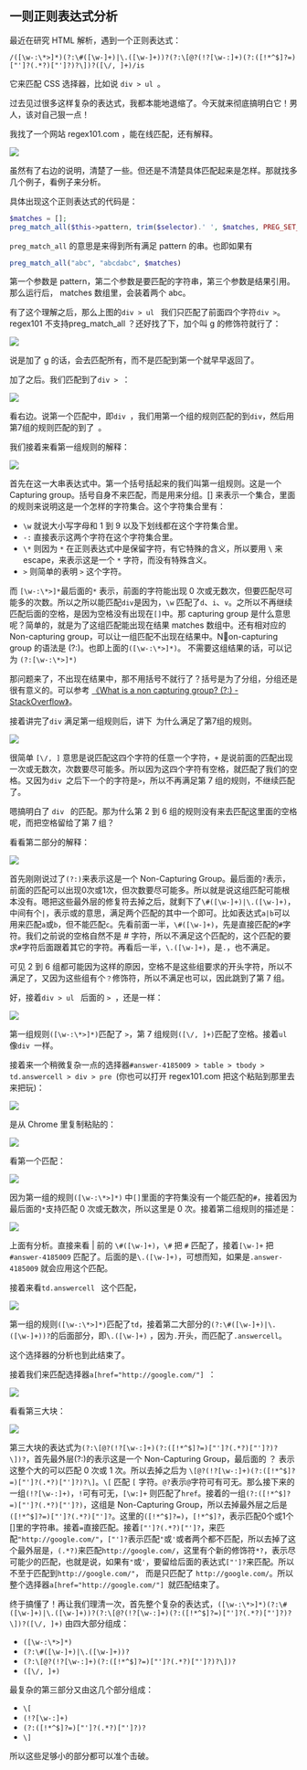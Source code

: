 ## 一则正则表达式分析

最近在研究 HTML 解析，遇到一个正则表达式：

`/([\w-:\*>]*)(?:\#([\w-]+)|\.([\w-]+))?(?:\[@?(!?[\w-:]+)(?:([!*^$]?=)["']?(.*?)["']?)?\])?([\/, ]+)/is`

它来匹配 CSS 选择器，比如说 `div > ul `。

过去见过很多这样复杂的表达式，我都本能地退缩了。今天就来彻底搞明白它！男人，该对自己狠一点！

我找了一个网站 regex101.com ，能在线匹配，还有解释。

![](./regex101.png)

虽然有了右边的说明，清楚了一些。但还是不清楚具体匹配起来是怎样。那就找多几个例子，看例子来分析。

具体出现这个正则表达式的代码是：

```php
$matches = [];
preg_match_all($this->pattern, trim($selector).' ', $matches, PREG_SET_ORDER);
```

`preg_match_all` 的意思是来得到所有满足 pattern 的串。也即如果有

```php
preg_match_all("abc", "abcdabc", $matches)
```

第一个参数是 pattern，第二个参数是要匹配的字符串，第三个参数是结果引用。那么运行后， matches 数组里，会装着两个 abc。

有了这个理解之后，那么上图的`div > ul ` 我们只匹配了前面四个字符`div >`。regex101 不支持preg_match_all ？还好找了下，加个叫 g 的修饰符就行了：

![](./g.png)

说是加了 g 的话，会去匹配所有，而不是匹配到第一个就早早返回了。

加了之后。我们匹配到了`div > `：

![](./afterg.png)

看右边。说第一个匹配中，即`div `，我们用第一个组的规则匹配的到`div`，然后用第7组的规则匹配的到了` `。

我们接着来看第一组规则的解释：

![](./first.png)

首先在这一大串表达式中。第一个括号括起来的我们叫第一组规则。这是一个 Capturing group。括号自身不来匹配，而是用来分组。[] 来表示一个集合，里面的规则来说明这是一个怎样的字符集合。这个字符集合里有：

* `\w` 就说大小写字母和 1 到 9 以及下划线都在这个字符集合里。
* `-:` 直接表示这两个字符在这个字符集合里。
* `\*` 则因为 `*` 在正则表达式中是保留字符，有它特殊的含义，所以要用 `\` 来 escape，来表示这是一个 `*` 字符，而没有特殊含义。
* `>` 则简单的表明 `>` 这个字符。

而 `[\w-:\*>]*`最后面的`*` 表示，前面的字符能出现 0 次或无数次，但要匹配尽可能多的次数。所以之所以能匹配`div`是因为，`\w` 匹配了`d`、`i`、`v`。之所以不再继续匹配后面的空格，是因为空格没有出现在`[]`中。那 capturing group 是什么意思呢？简单的，就是为了这组匹配能出现在结果 matches 数组中。还有相对应的 Non-capturing group，可以让一组匹配不出现在结果中。Non-capturing group 的语法是 (?:)。也即上面的`([\w-:\*>]*)`。 不需要这组结果的话，可以记为 `(?:[\w-:\*>]*)`

那问题来了，不出现在结果中，那不用括号不就行了？括号是为了分组，分组还是很有意义的。可以参考 [《What is a non capturing group? (?:) -StackOverflow》](http://stackoverflow.com/questions/3512471/what-is-a-non-capturing-group)。

接着讲完了`div` 满足第一组规则后，讲下` `为什么满足了第7组的规则。

![](./seven.png)

很简单 `[\/, ]` 意思是说匹配这四个字符的任意一个字符，`+` 是说前面的匹配出现一次或无数次，次数要尽可能多。所以因为这四个字符有空格，就匹配了我们的空格。又因为`div `之后下一个的字符是`>`，所以不再满足第 7 组的规则，不继续匹配了。

嗯搞明白了 `div ` 的匹配。那为什么第 2 到 6 组的规则没有来去匹配这里面的空格呢，而把空格留给了第 7 组？

看看第二部分的解释：

![](second.png)

首先刚刚说过了`(?:)`来表示这是一个 Non-Capturing Group。最后面的`?`表示，前面的匹配可以出现0次或1次，但次数要尽可能多。所以就是说这组匹配可能根本没有。嗯把这些最外层的修复符去掉之后，就剩下了`\#([\w-]+)|\.([\w-]+)`，中间有个`|`，表示或的意思，满足两个匹配的其中一个即可。比如表达式`a|b`可以用来匹配`a`或`b`，但不能匹配`c`。先看前面一半，`\#([\w-]+)`，先是直接匹配的`#`字符。我们之前说的空格自然不是 # 字符，所以不满足这个匹配的，这个匹配的要求`#`字符后面跟着其它的字符。再看后一半，`\.([\w-]+)`，是`.`，也不满足。

可见 2 到 6 组都可能因为这样的原因，空格不是这些组要求的开头字符，所以不满足了，又因为这些组有个`？`修饰符，所以不满足也可以，因此跳到了第 7 组。

好，接着`div > ul ` 后面的 `> `，还是一样：

![](small1.png)

第一组规则`([\w-:\*>]*)`匹配了 `>`，第 7 组规则`([\/, ]+)`匹配了空格。接着`ul `像`div `一样。

接着来一个稍微复杂一点的选择器`#answer-4185009 > table > tbody > td.answercell > div > pre `(你也可以打开 regex101.com 把这个粘贴到那里去来把玩)：

![](complex.png)

是从 Chrome 里复制粘贴的：

![](selector.png)

看第一个匹配：

![](match1.png)

因为第一组的规则`([\w-:\*>]*)` 中`[]`里面的字符集没有一个能匹配的`#`，接着因为最后面的`*`支持匹配 0 次或无数次，所以这里是 0 次。接着第二组规则的描述是：

![](group2.png)

上面有分析。直接来看 | 前的 `\#([\w-]+)`，`\#` 把 `#` 匹配了，接着`[\w-]+` 把 `#answer-4185009` 匹配了。后面的是`\.([\w-]+)`，可想而知，如果是`.answer-4185009` 就会应用这个匹配。

接着来看`td.answercell ` 这个匹配，

![](match7.png)

第一组的规则`([\w-:\*>]*)`匹配了`td`，接着第二大部分的`(?:\#([\w-]+)|\.([\w-]+))?`的后面部分，即`\.([\w-]+)` ，因为`.`开头，而匹配了`.answercell`。

这个选择器的分析也到此结束了。

接着我们来匹配选择器`a[href="http://google.com/"] `：

![](href.png)

看看第三大块：

![](third.png)

第三大块的表达式为`(?:\[@?(!?[\w-:]+)(?:([!*^$]?=)["']?(.*?)["']?)?\])?`，首先最外层(?:)的表示这是一个 Non-Capturing Group，最后面的 ？ 表示这整个大的可以匹配 0 次或 1 次。所以去掉之后为 `\[@?(!?[\w-:]+)(?:([!*^$]?=)["']?(.*?)["']?)?\]`。`\[` 匹配 `[` 字符。`@?`表示`@`字符可有可无。那么接下来的一组`(!?[\w-:]+)`，`!`可有可无，`[\w:]+` 则匹配了`href`。接着的一组`(?:([!*^$]?=)["']?(.*?)["']?)`，这组是 Non-Capturing Group，所以去掉最外层之后是`([!*^$]?=)["']?(.*?)["']?`。这里的`([!*^$]?=)`，`[!*^$]?`，表示匹配0个或1个[]里的字符串。接着`=`直接匹配。接着`["']?(.*?)["']?`，来匹配`"http://google.com/"`，`["']?`表示匹配`"`或`'`或者两个都不匹配，所以去掉了这个最外层是，`(.*?)`来匹配`http://google.com/`，这里有个新的修饰符`*?`，表示尽可能少的匹配，也就是说，如果有`"`或`'`，要留给后面的表达式`["']?`来匹配。所以不至于匹配到`http://google.com/"`， 而是只匹配了 `http://google.com/`。所以整个选择器`a[href="http://google.com/"] `就匹配结束了。

终于搞懂了！再让我们理清一次，首先整个复杂的表达式，`([\w-:\*>]*)(?:\#([\w-]+)|\.([\w-]+))?(?:\[@?(!?[\w-:]+)(?:([!*^$]?=)["']?(.*?)["']?)?\])?([\/, ]+)` 由四大部分组成：

* `([\w-:\*>]*)`
* `(?:\#([\w-]+)|\.([\w-]+))?`
* `(?:\[@?(!?[\w-:]+)(?:([!*^$]?=)["']?(.*?)["']?)?\])?`
* `([\/, ]+)`

最复杂的第三部分又由这几个部分组成：

* `\[`
* `(!?[\w-:]+)`
*  `(?:([!*^$]?=)["']?(.*?)["']?)?`
* `\]`

所以这些足够小的部分都可以准个击破。

